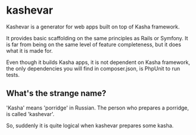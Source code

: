 # kashevar

Kashevar is a generator for web apps built on top of Kasha framework.

It provides basic scaffolding on the same principles as Rails or Symfony.
It is far from being on the same level of feature completeness, but it does what it is made for.

Even though it builds Kasha apps, it is not dependent on Kasha framework, the only dependencies you will find in composer.json, is PhpUnit to run tests.

## What's the strange name?

'Kasha' means 'porridge' in Russian. The person who prepares a porridge, is called 'kashevar'.

So, suddenly it is quite logical when kashevar prepares some kasha.
